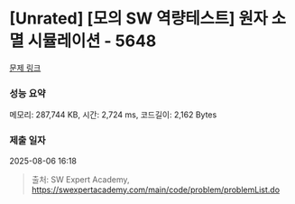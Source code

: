 # [Unrated] [모의 SW 역량테스트] 원자 소멸 시뮬레이션 - 5648 

[문제 링크](https://swexpertacademy.com/main/code/problem/problemDetail.do?contestProbId=AWXRFInKex8DFAUo) 

### 성능 요약

메모리: 287,744 KB, 시간: 2,724 ms, 코드길이: 2,162 Bytes

### 제출 일자

2025-08-06 16:18



> 출처: SW Expert Academy, https://swexpertacademy.com/main/code/problem/problemList.do